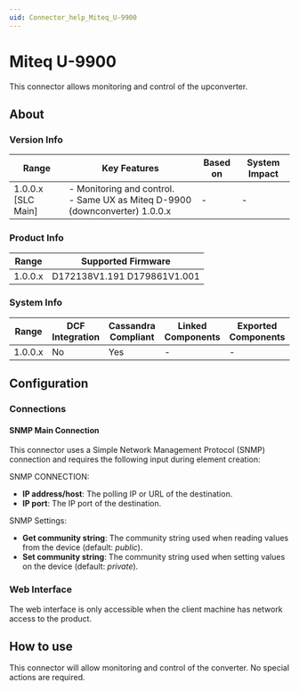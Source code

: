 ```yaml
---
uid: Connector_help_Miteq_U-9900
---
```


# Miteq U-9900

This connector allows monitoring and control of the upconverter.

## About

### Version Info

| Range              | Key Features                                                                   | Based on | System Impact |
|--------------------|--------------------------------------------------------------------------------|----------|---------------|
| 1.0.0.x [SLC Main] | - Monitoring and control.<br>- Same UX as Miteq D-9900 (downconverter) 1.0.0.x | -        | -             |

### Product Info

| Range     | Supported Firmware          |
|-----------|-----------------------------|
| 1.0.0.x   | D172138V1.191 D179861V1.001 |

### System Info

| Range     | DCF Integration     | Cassandra Compliant     | Linked Components     | Exported Components     |
|-----------|---------------------|-------------------------|-----------------------|-------------------------|
| 1.0.0.x   | No                  | Yes                     | -                     | -                       |

## Configuration

### Connections

#### SNMP Main Connection

This connector uses a Simple Network Management Protocol (SNMP) connection and requires the following input during element creation:

SNMP CONNECTION:

- **IP address/host**: The polling IP or URL of the destination.
- **IP port**: The IP port of the destination.

SNMP Settings:

- **Get community string**: The community string used when reading values from the device (default: *public*).
- **Set community string**: The community string used when setting values on the device (default: *private*).

### Web Interface

The web interface is only accessible when the client machine has network access to the product.

## How to use

This connector will allow monitoring and control of the converter. No special actions are required.

